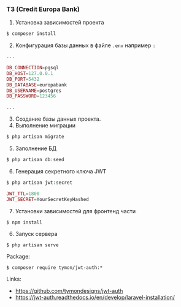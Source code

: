 ### ТЗ (Credit Europa Bank)

1. Установка зависимостей проекта
```php 
$ composer install
```

2. Конфигурация базы данных в файле ```.env``` например ```:```

```php 
...

DB_CONNECTION=pgsql
DB_HOST=127.0.0.1
DB_PORT=5432
DB_DATABASE=europabank
DB_USERNAME=postgres
DB_PASSWORD=123456

...
```

3. Создание базы данных проекта.
4. Выполнение миграции
```php 
$ php artisan migrate
```


5. Заполнение БД 
```php 
$ php artisan db:seed
```


6. Генерация секретного ключа JWT
```php
$ php artisan jwt:secret

JWT_TTL=1800
JWT_SECRET=YourSecretKeyHashed
```

7. Установки зависимостей для фронтенд части
```
$ npm install
```


6. Запуск сервера
```php 
$ php artisan serve
```



Package:
```
$ composer require tymon/jwt-auth:*
```

Links:
- https://github.com/tymondesigns/jwt-auth
- https://jwt-auth.readthedocs.io/en/develop/laravel-installation/
